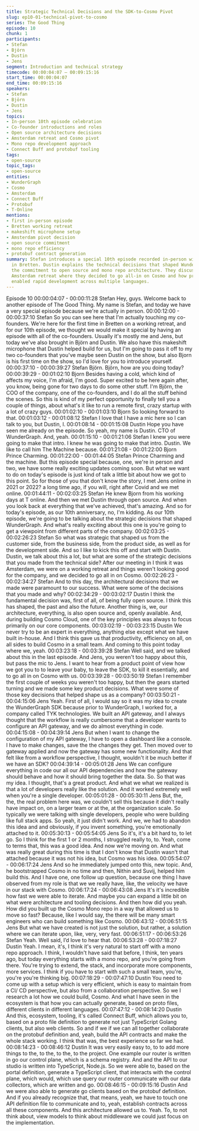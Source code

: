 ```yaml
---
title: Strategic Technical Decisions and the SDK-to-Cosmo Pivot
slug: ep10-01-technical-pivot-to-cosmo
series: The Good Thing
episode: 10
chunk: 1
participants:
- Stefan
- Björn
- Dustin
- Jens
segment: Introduction and technical strategy
timecode: 00:00:04:07 – 00:09:15:16
start_time: 00:00:04:07
end_time: 00:09:15:16
speakers:
- Stefan
- Björn
- Dustin
- Jens
topics:
- In-person 10th episode celebration
- Co-founder introductions and roles
- Open source architecture decisions
- Amsterdam retreat and Cosmo pivot
- Mono repo development approach
- Connect Buff and protobuf tooling
tags:
- open-source
topic_tags:
- open-source
entities:
- WunderGraph
- Cosmo
- Amsterdam
- Connect Buff
- Protobuf
- T-Online
mentions:
- first in-person episode
- Bretten working retreat
- makeshift microphone setup
- Amsterdam pivot decision
- open source commitment
- mono repo efficiency
- protobuf contract generation
summary: Stefan introduces a special 10th episode recorded in-person with all co-founders
  in Bretten. Dustin explains the technical decisions that shaped WunderGraph, including
  the commitment to open source and mono repo architecture. They discuss the pivotal
  Amsterdam retreat where they decided to go all-in on Cosmo and how protobuf tooling
  enabled rapid development across multiple languages.
---
```

Episode 10
00:00:04:07 - 00:00:11:28
Stefan
Hey, guys. Welcome back to another episode of The Good Thing. My name is Stefan, and today
we have a very special episode because we're actually in person.
00:00:12:00 - 00:00:37:10
Stefan
So you can see here that I'm actually touching my co-founders. We're here for the first time in
Bretten on a working retreat, and for our 10th episode, we thought we would make it special by
having an episode with all of the co-founders. Usually it's mostly me and Jens, but today we've
also brought in Björn and Dustin. We also have this makeshift microphone that Dustin helped
build for us, but I'm going to pass it off to my two co-founders that you've maybe seen Dustin on
the show, but also Bjorn is his first time on the show, so I'd love for you to introduce yourself.
00:00:37:10 - 00:00:39:27
Stefan
Björn. Björn, how are you doing today?
00:00:39:29 - 00:01:02:10
Bjorn
Besides having a cold, which kind of affects my voice, I'm afraid, I'm good. Super excited to be
here again after, you know, being gone for two days to do some other stuff. I'm Björn, the COO
of the company, one of the co-founders, and I do all the stuff behind the scenes. So this is kind
of my perfect opportunity to finally tell you a couple of things, about what's it like to run a remote
first, crazy startup with a lot of crazy guys.
00:01:02:10 - 00:01:03:10
Bjorn
So looking forward to that.
00:01:03:12 - 00:01:08:12
Stefan
I love that I have a mic here so I can talk to you, but Dustin, I.
00:01:08:14 - 00:01:15:08
Dustin
Hope you have seen me already on the episode. So yeah, my name is Dustin. CTO of
WunderGraph. And, yeah.
00:01:15:10 - 00:01:21:06
Stefan
I knew you were going to make that intro. I knew he was going to make that intro. Dustin. We
like to call him The Machine because.
00:01:21:08 - 00:01:22:00
Bjorn
Prince Charming.
00:01:22:00 - 00:01:44:05
Stefan
Prince Charming and the machine. But this episode special because, one, we're in person and
two, we have some really exciting updates coming soon. But what we want to do on today's
episode is just kind of talk a little bit about how we got to this point. So for those of you that don't
know the story, I met Jens online in 2021 or 2022? a long time ago, if you will, right after Covid
and we met online.
00:01:44:11 - 00:02:03:25
Stefan
He knew Bjorn from his working days at T online. And then we met Dustin through open source.
And when you look back at everything that we've achieved, that's amazing. And so for today's
episode, as our 10th anniversary, no, I'm kidding. As our 10th episode, we're going to be talking
about the strategic decisions that shaped WunderGraph. And what's really exciting about this
one is you're going to get a viewpoint from different parts of the company.
00:02:03:25 - 00:02:26:23
Stefan
So what was strategic that shaped us from the customer side, from the business side, from the
product side, as well as for the development side. And so I like to kick this off and start with
Dustin. Dustin, we talk about this a lot, but what are some of the strategic decisions that you
made from the technical side? After our meeting in I think it was Amsterdam, we were on a
working retreat and things weren't looking good for the company, and we decided to go all in on
Cosmo.
00:02:26:23 - 00:02:34:27
Stefan
And to this day, the architectural decisions that we made were paramount to our success. What
were some of the decisions that you made and why?
00:02:34:29 - 00:03:02:17
Dustin
I think the fundamental decision was, first of all, of being fully open source. I think this has
shaped, the past and also the future. Another thing is, we, our architecture, everything, is also
open source and, openly available. And, during building Cosmo Cloud, one of the key principles
was always to focus primarily on our core components.
00:03:02:19 - 00:03:23:15
Dustin
We never try to be an expert in everything, anything else except what we have built in-house.
And I think this gave us that productivity, efficiency on all, on all sides to build Cosmo in a small
team. And coming to this point today where we, yeah.
00:03:23:18 - 00:03:39:28
Stefan
Well said, and we talked about this in the last episode. And Jens, you weren't too happy about
this, but pass the mic to Jens. I want to hear from a product point of view how we got you to to
leave your baby, to leave the SDK, to kill it essentially, and to go all in on Cosmo with us.
00:03:39:28 - 00:03:50:19
Stefan
I remember the first couple of weeks you weren't too happy, but then the gears started turning
and we made some key product decisions. What were some of those key decisions that helped
shape us as a company?
00:03:50:21 - 00:04:15:06
Jens
Yeah. First of all, I would say so it was my idea to create the WunderGraph SDK because prior
to WunderGraph, I worked for, a company called TYK technologies. We built an API gateway,
and I always thought that the workflow is really cumbersome that a developer wants to configure
an API gateway, and we do almost everything in code.
00:04:15:08 - 00:04:39:14
Jens
But when I want to change the configuration of my API gateway, I have to open a dashboard like
a console. I have to make changes, save the the changes they get. Then moved over to
gateway applied and now the gateway has some new functionality. And that felt like from a
workflow perspective, I thought, wouldn't it be much better if we have an SDK?
00:04:39:14 - 00:05:01:28
Jens
We can configure everything in code our all our API dependencies and how the gateway should
behave and how it should bring together the data. So. So that was my idea. I thought, that's a
great product. And what we what we realized is that a lot of developers really like the solution.
And it worked extremely well when you're a single developer.
00:05:01:28 - 00:05:30:11
Jens
But, the, the, the real problem here was, we couldn't sell this because it didn't really have impact
on, on a larger team or at the, at the organization scale. So typically we were talking with single
developers, people who were building like full stack apps. So yeah, it just didn't work. And we,
we had to abandon this idea and and obviously, if you invent something, you're emotionally
attached to it.
00:05:30:13 - 00:05:54:05
Jens
So it's, it's a bit hard to, to let go. So I think for the first 1 or 2 months, I struggled really to, to.
Yeah, come to terms that, this was a good idea. And now we're moving on. And what was really
great during this time is that I don't know that Dustin wasn't that attached because it was not his
idea, but Cosmo was his idea.
00:05:54:07 - 00:06:17:24
Jens
And so he immediately jumped onto this, new topic. And, he bootstrapped Cosmo in no time
and then, Nithin and Suvij, helped him build this. And I have one, one follow up question,
because one thing I have observed from my role is that we we really have, like, the velocity we
have in our stack with Cosmo.
00:06:17:24 - 00:06:43:08
Jens
It's it's incredible how fast we were able to iterate. And maybe you can expand a little bit on what
were architecture and tooling decisions. And then how did you yeah. How did you built up the
Cosmo Mono repo in a way that allowed us to move so fast? Because, like I would say, the
there will be many smart engineers who can build something like Cosmo.
00:06:43:12 - 00:06:51:15
Jens
But what we have created is not just the solution, but rather, a solution where we can iterate
upon, like, very, very fast.
00:06:51:17 - 00:06:53:26
Stefan
Yeah. Well said, I’d love to hear that.
00:06:53:28 - 00:07:18:27
Dustin
Yeah. I mean, it's, I think it's very natural to start off with a mono repo approach. I think, I
wouldn't have said that before, I think, ten years ago, but today everything starts with a mono
repo, and you're going from there. You're trying to extend, the stack, and incorporate more
components, more services. I think if you have to start with such a small team, you're, you're
you're thinking big.
00:07:18:29 - 00:07:47:10
Dustin
You need to come up with a setup which is very efficient, which is easy to maintain from a CI/
CD perspective, but also from a collaboration perspective. So we I research a lot how we could
build, Cosmo. And what I have seen in the ecosystem is that how you can actually generate,
based on proto files, different clients in different languages.
00:07:47:12 - 00:08:14:20
Dustin
And this, ecosystem, tooling, it's called Connect Buff, which allows you to, based on a proto file
definition to generate not just TypeScript Golang clients, but also web clients. So and if we if we
can all together collaborate on the protobuf definition and, yeah, build the API contracts and
make the whole stack working. I think that was, the best experience so far we had.
00:08:14:23 - 00:08:46:12
Dustin
It was very easily easy to, to to add more things to the, to the, to the, to the project. One
example our router is written in go our control plane, which is a schema registry. And and the
API to our studio is written into TypeScript, Node.js. So we were able to, based on the portal
definition, generate a TypeScript client, that interacts with the control plane, which would, which
use query our router communicate with our data collectors, which are written and go.
00:08:46:15 - 00:09:15:16
Dustin
And we were also able to generate go clients based on the protobuf definition. And if you
already recognize that, that means, yeah, we have to touch one API definition file to
communicate and to, yeah, establish contracts across all these components. And this
architecture allowed us to. Yeah. To, to not think about, view models to think about middleware
we could just focus on the implementation.